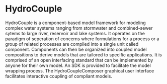 # HydroCouple
HydroCouple is a component-based model framework for modeling complex water systems ranging from stormwater and combined-sewer sytems to large river, reservoir and lake systems. It operates on the paradigm of seperation of concerns where formulations for a process or a group of related processes are compiled into a single unit called component. Components can then be organized into coupled model compositions to derive models that are tailored to specific applications. It is comprised of an open interfacing standard that can be implemented by anyone for their own model. An SDK is provided to facilitate the model wrapping process. The HydroCoupleComposer graphical user interface facilitates interactive coupling of compliant models.
